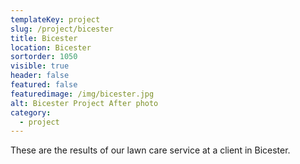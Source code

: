 ```yaml
---
templateKey: project
slug: /project/bicester
title: Bicester 
location: Bicester 
sortorder: 1050
visible: true
header: false
featured: false
featuredimage: /img/bicester.jpg
alt: Bicester Project After photo
category:
  - project
---
```

These are the results of our lawn care service at a client in Bicester.